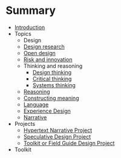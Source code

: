 # Summary

* [Introduction](README.md)
* Topics
   * Design
   * [Design research](topics/design_research.md)
   * [Open design](topics/open_design.md)
   * [Risk and innovation](topics/risk_and_innovation.md)
   * Thinking and reasoning
       * [Design thinking](topics/design_thinking.md)
       * [Critical thinking](topics/critical_thinking.md)
       * [Systems thinking](topics/systems_thinking.md)
   * [Reasoning](topics/reasoning.md)
   * [Constructing meaning](topics/constructing_meaning.md)
   * [Language](topics/language.md)
   * [Experience Design](topics/experience_design.md)
   * [Narrative](topics/narrative.md)
* Projects
   * [Hypertext Narrative Project](projects/hypertext_narrative_project.md)
   * [Speculative Design Project](projects/speculative_design_project.md)
   * [Toolkit or Field Guide Design Project](projects/toolkit_or_field_guide_design_project.md)
* Toolkit

